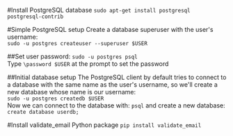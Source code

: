 #Install PostgreSQL database
`sudo apt-get install postgresql postgresql-contrib`  

#Simple PostgreSQL setup
Create a database superuser with the user's username:  
`sudo -u postgres createuser --superuser $USER`  

##Set user password:
`sudo -u postgres psql`  
Type `\password $USER` at the prompt to set the password  

##Initial database setup
The PostgreSQL client by default tries to connect to a database with the same  name as the user's username, so we'll create a new database whose name is our username:  
`sudo -u postgres createdb $USER`  
Now we can connect to the database with: `psql` and create a new database: `create database userdb;`  

#Install validate_email Python package
`pip install validate_email`  
